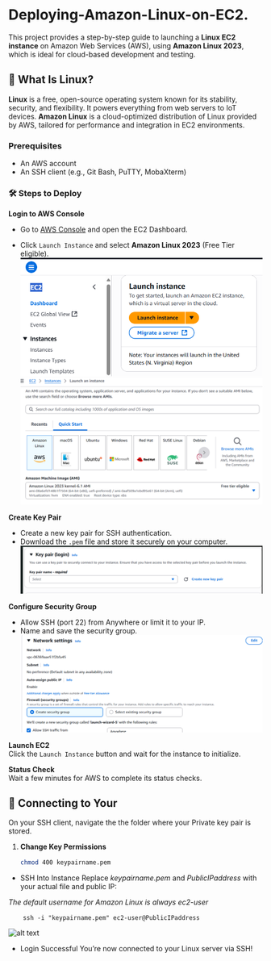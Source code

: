 # Deploying-Amazon-Linux-on-EC2.


This project provides a step-by-step guide to launching a **Linux EC2 instance** on Amazon Web Services (AWS), using **Amazon Linux 2023**, which is ideal for cloud-based development and testing.

## 🐧 What Is Linux?

**Linux** is a free, open-source operating system known for its stability, security, and flexibility. It powers everything from web servers to IoT devices. **Amazon Linux** is a cloud-optimized distribution of Linux provided by AWS, tailored for performance and integration in EC2 environments.

### Prerequisites

- An AWS account
- An SSH client (e.g., Git Bash, PuTTY, MobaXterm)

### 🛠️ Steps to Deploy

 **Login to AWS Console**  
  - Go to [AWS Console](https://aws.amazon.com/console/) and open the EC2 Dashboard.

   - Click `Launch Instance` and select **Amazon Linux 2023** (Free Tier eligible).
![alt text](<images/Screenshot 2025-08-02 214823.png>)
![alt text](<images/Screenshot 2025-08-02 215114.png>)


 **Create Key Pair**  
   - Create a new key pair for SSH authentication.
   - Download the `.pem` file and store it securely on your computer.
![alt text](<images/Screenshot 2025-08-02 231802.png>)

 **Configure Security Group**  
   - Allow SSH (port 22) from Anywhere or limit it to your IP.
   - Name and save the security group.
   ![alt text](<images/Screenshot 2025-08-02 231916.png>)

 **Launch EC2**  
   Click the `Launch Instance` button and wait for the instance to initialize.

 **Status Check**  
   Wait a few minutes for AWS to complete its status checks.

## 🔗 Connecting to Your 
On your SSH client, navigate the the folder where your Private key pair is stored.
1. **Change Key Permissions**  
   ```bash
   chmod 400 keypairname.pem

- SSH Into Instance
Replace *keypairname.pem* and *PublicIPaddress* with your actual file and public IP:

*The default username for Amazon Linux is always ec2-user*

        ssh -i "keypairname.pem" ec2-user@PublicIPaddress

 ![alt text](<images/Screenshot 2025-08-02 233915.png>)       
- Login Successful
You’re now connected to your Linux server via SSH!
